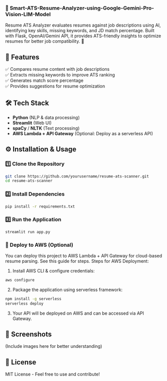 ### **📌 Smart-ATS-Resume-Analyzer-using-Google-Gemini-Pro-Vision-LIM-Model**  
Resume ATS Analyzer evaluates resumes against job descriptions using AI, identifying key skills, missing keywords, and JD match percentage. Built with Flask, OpenAI/Gemini API, it provides ATS-friendly insights to optimize resumes for better job compatibility. 🚀

## **🚀 Features**  
✅ Compares resume content with job descriptions  
✅ Extracts missing keywords to improve ATS ranking  
✅ Generates match score percentage  
✅ Provides suggestions for resume optimization  

## **🛠️ Tech Stack**  
- **Python** (NLP & data processing)  
- **Streamlit** (Web UI)  
- **spaCy** / **NLTK** (Text processing)  
- **AWS Lambda + API Gateway** (Optional: Deploy as a serverless API)  

## **⚙️ Installation & Usage**  

### **1️⃣ Clone the Repository**  
```bash
git clone https://github.com/yourusername/resume-ats-scanner.git
cd resume-ats-scanner
```

### **2️⃣ Install Dependencies**  
```bash
pip install -r requirements.txt
```

### **3️⃣ Run the Application**  
```bash
streamlit run app.py
```

### 🔗 Deploy to AWS (Optional)
You can deploy this project to AWS Lambda + API Gateway for cloud-based resume parsing. See this guide for steps.
Steps for AWS Deployment:
1. Install AWS CLI & configure credentials:
```bash
aws configure
```
2. Package the application using serverless framework:
```bash
npm install -g serverless
serverless deploy
```
3. Your API will be deployed on AWS and can be accessed via API Gateway.

## **📸 Screenshots**
(Include images here for better understanding)

## **📜 License**
MIT License - Feel free to use and contribute!

